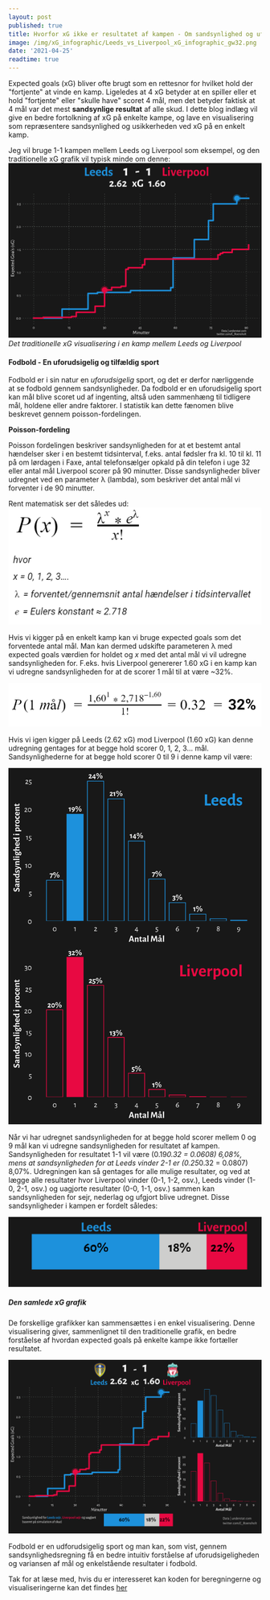 ```yaml
---
layout: post
published: true
title: Hvorfor xG ikke er resultatet af kampen - Om sandsynlighed og uforudsigelighed i foldbold
image: /img/xG_infographic/Leeds_vs_Liverpool_xG_infographic_gw32.png
date: '2021-04-25'
readtime: true
---
```


Expected goals (xG) bliver ofte brugt som en rettesnor for hvilket hold der "fortjente" at vinde en kamp. Ligeledes at 4 xG betyder at en spiller eller et hold "fortjente" eller "skulle have" scoret 4 mål, men det betyder faktisk at 4 mål var det mest **sandsynlige resultat** af alle skud. I dette blog indlæg vil give en bedre fortolkning af xG på enkelte kampe, og lave en visualisering som repræsentere sandsynlighed og usikkerheden ved xG på en enkelt kamp.

Jeg vil bruge 1-1 kampen mellem Leeds og Liverpool som eksempel, og den traditionelle xG grafik vil typisk minde om denne: 
![alt text](/img/xG_infographic/Leeds_vs_Liverpool_xG_racechart_gw32.png)
_Det traditionelle xG visualisering i en kamp mellem Leeds og Liverpool_

#### Fodbold - En uforudsigelig og tilfældig sport

Fodbold er i sin natur en _uforudsigelig_ sport, og det er derfor nærliggende at se fodbold gennem sandsynligheder. Da fodbold er en uforudsigelig sport kan mål blive scoret ud af ingenting, altså uden sammenhæng til tidligere mål, holdene eller andre faktorer. I statistik kan dette fænomen blive beskrevet gennem poisson-fordelingen.

**Poisson-fordeling**

Poisson fordelingen beskriver sandsynligheden for at et bestemt antal hændelser sker i en bestemt tidsinterval, f.eks. antal fødsler fra kl. 10 til kl. 11 på om lørdagen i Faxe, antal telefonsælger opkald på din telefon i uge 32 eller antal mål Liverpool scorer på 90 minutter. Disse sandsynligheder bliver udregnet ved en parameter λ (lambda), som beskriver det antal mål vi forventer i de 90 minutter.

Rent matematisk ser det således ud:
![alt text](/img/xG_infographic/poisson.png)

Hvis vi kigger på en enkelt kamp kan vi bruge expected goals som det forventede antal mål. Man kan dermed udskifte parameteren λ med expected goals værdien for holdet og _x_ med det antal mål vi vil udregne sandsynligheden for. F.eks. hvis Liverpool genererer 1.60 xG i en kamp kan vi udregne sandsynligheden for at de scorer 1 mål til at være ~32%.

![alt text](/img/xG_infographic/poisson_calculated.png)

Hvis vi igen kigger på Leeds (2.62 xG) mod Liverpool (1.60 xG) kan denne udregning gentages for at begge hold scorer 0, 1, 2, 3... mål. Sandsynlighederne for at begge hold scorer 0 til 9 i denne kamp vil være:

![alt text](/img/xG_infographic/goal_probabilities_viz.png)

Når vi har udregnet sandsynligheden for at begge hold scorer mellem 0 og 9 mål kan vi udregne sandsynligheden for resultatet af kampen. Sandsynligheden for resultatet 1-1 vil være (0.19*0.32 = 0.0608) 6,08%, mens at sandsynligheden for at Leeds vinder 2-1 er (0.25*0.32 = 0.0807) 8,07%.
Udregningen kan så gentages for alle mulige resultater, og ved at lægge alle resultater hvor Liverpool vinder (0-1, 1-2, osv.), Leeds vinder (1-0, 2-1, osv.) og uagjorte resultater (0-0, 1-1, osv.) sammen kan sandsynligheden for sejr, nederlag og ufgjort blive udregnet. Disse sandsynligheder i kampen er fordelt således:

![alt text](/img/xG_infographic/win_probability_viz.png)

##### Den samlede xG grafik

De forskellige grafikker kan sammensættes i en enkel visualisering. Denne visualisering giver, sammenlignet til den traditionelle grafik, en bedre forståelse af hvordan expected goals på enkelte kampe ikke fortæller resultatet. 

![alt text](/img/xG_infographic/Leeds_vs_Liverpool_xG_infographic_gw32.png)

Fodbold er en udforudsigelig sport og man kan, som vist, gennem sandsynlighedsregning få en bedre intuitiv forståelse af uforudsigeligheden og variansen af mål og enkelstående resultater i fodbold.

Tak for at læse med, hvis du er interesseret kan koden for beregningerne og visualiseringerne kan det findes [her](https://github.com/C-Roensholt/Improving-Match-xG-Infographics)
